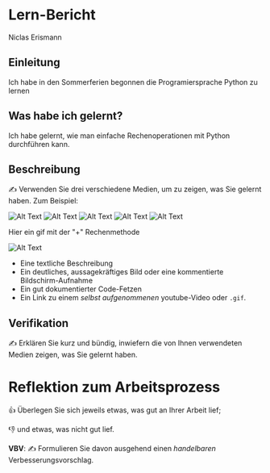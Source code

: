 # Lern-Bericht
Niclas Erismann

## Einleitung

Ich habe in den Sommerferien begonnen die Programiersprache Python zu lernen

## Was habe ich gelernt?

Ich habe gelernt, wie man einfache Rechenoperationen mit Python durchführen kann.

## Beschreibung

✍️ Verwenden Sie drei verschiedene Medien, um zu zeigen, was Sie gelernt haben. Zum Beispiel:

![Alt Text](https://raw.githubusercontent.com/Pianonic/special-octo-libary/main/1.png)
![Alt Text](https://raw.githubusercontent.com/Pianonic/special-octo-libary/main/2.png)
![Alt Text](https://raw.githubusercontent.com/Pianonic/special-octo-libary/main/3.png)
![Alt Text](https://raw.githubusercontent.com/Pianonic/special-octo-libary/main/5.png)
![Alt Text](https://raw.githubusercontent.com/Pianonic/special-octo-libary/main/4.png)

Hier ein gif mit der "+" Rechenmethode

![Alt Text](https://raw.githubusercontent.com/Pianonic/special-octo-libary/main/gif-of-plus.gif)

* Eine textliche Beschreibung
* Ein deutliches, aussagekräftiges Bild oder eine kommentierte Bildschirm-Aufnahme
* Ein gut dokumentierter Code-Fetzen
* Ein Link zu einem *selbst aufgenommenen* youtube-Video oder `.gif`.

## Verifikation

✍️ Erklären Sie kurz und bündig, inwiefern die von Ihnen verwendeten Medien zeigen, was Sie gelernt haben.

# Reflektion zum Arbeitsprozess

👍 Überlegen Sie sich jeweils etwas, was gut an Ihrer Arbeit lief; 

👎 und etwas, was nicht gut lief.

**VBV**: ✍️ Formulieren Sie davon ausgehend einen *handelbaren* Verbesserungsvorschlag.
